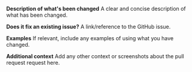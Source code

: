 **Description of what's been changed**
A clear and concise description of what has been changed.

**Does it fix an existing issue?**
A link/reference to the GitHub issue.

**Examples**
If relevant, include any examples of using what you have changed.

**Additional context**
Add any other context or screenshots about the pull request request here.
